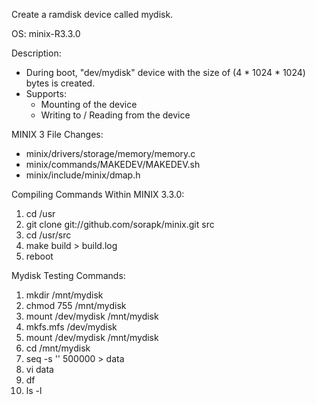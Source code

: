 Create a ramdisk device called mydisk. 

OS: minix-R3.3.0

Description:
- During boot, "dev/mydisk" device with the size of (4 * 1024 * 1024) bytes is created.
- Supports:
	- Mounting of the device
	- Writing to / Reading from the device 

MINIX 3 File Changes:
- minix/drivers/storage/memory/memory.c 
- minix/commands/MAKEDEV/MAKEDEV.sh
- minix/include/minix/dmap.h

Compiling Commands Within MINIX 3.3.0:
1. cd /usr
2. git clone git://github.com/sorapk/minix.git src
3. cd /usr/src
4. make build > build.log
5. reboot

Mydisk Testing Commands:
1. mkdir /mnt/mydisk
2. chmod 755 /mnt/mydisk
3. mount /dev/mydisk /mnt/mydisk
4. mkfs.mfs /dev/mydisk
5. mount /dev/mydisk /mnt/mydisk
6. cd /mnt/mydisk
7. seq -s '' 500000 > data
8. vi data
9. df
10. ls -l
